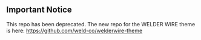 ## Important Notice

This repo has been deprecated. The new repo for the WELDER WIRE theme is here: https://github.com/weld-co/welderwire-theme